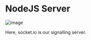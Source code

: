 # NodeJS Server

![image](https://user-images.githubusercontent.com/89318501/170877639-a901da87-cd28-457c-85e9-aba2d6bbba23.png)


Here, socket.io is our signalling server.


